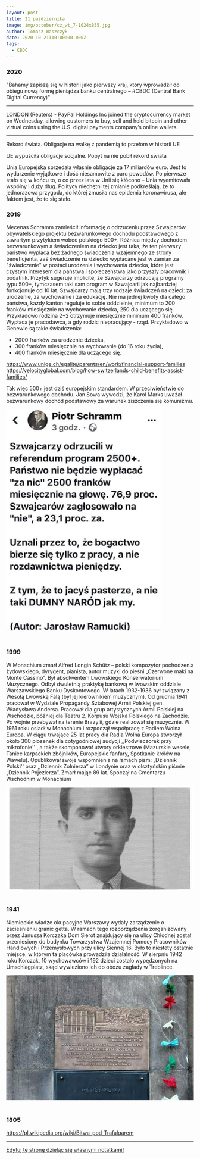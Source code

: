 ```yaml
---
layout: post
title: 21 października
image: img/october/cz_wt_7-1024x855.jpg
author: Tomasz Waszczyk
date: 2020-10-21T10:00:00.000Z
tags:
  - CBDC
---
```


### 2020

"Bahamy zapiszą się w historii jako pierwszy kraj, który wprowadził do obiegu nową formę pieniądza banku centralnego – #CBDC (Central Bank Digital Currency)"

---

LONDON (Reuters) - PayPal Holdings Inc joined the cryptocurrency market on Wednesday, allowing customers to buy, sell and hold bitcoin and other virtual coins using the U.S. digital payments company’s online wallets.

---

Rekord świata. Obligacje na walkę z pandemią to przełom w historii UE

UE wypuściła obligacje socjalne. Popyt na nie pobił rekord świata

Unia Europejska sprzedała właśnie obligacje za 17 miliardów euro. Jest to wydarzenie wyjątkowe i dość niesamowite z paru powodów. Po pierwsze stało się w końcu to, o co przez lata w Unii się kłócono – Unia wyemitowała wspólny i duży dług. Politycy niechętni tej zmianie podkreślają, że to jednorazowa przygoda, do której zmusiła nas epidemia koronawirusa, ale faktem jest, że to się stało.

### 2019

Mecenas Schramm zamieścił informację o odrzuceniu przez Szwajcarów obywatelskiego projektu bezwarunkowego dochodu podstawowego z zawartym przytykiem wobec polskiego 500+. Różnica między dochodem bezwarunkowym a świadczeniem na dziecko jest taka, że ten pierwszy państwo wypłaca bez żadnego świadczenia wzajemnego ze strony beneficjenta, zaś świadczenie na dziecko wypłacane jest w zamian za "świadczenie" w postaci urodzenia i wychowania dziecka, które jest czystym interesem dla państwa i społeczeństwa jako przyszły pracownik i podatnik. 
Przytyk sugeruje implicite, że Szwajcarzy odrzucają programy typu 500+, tymczasem taki sam program w Szwajcarii jak najbardziej funkcjonuje od 10 lat.
Szwajcarzy mają trzy rodzaje świadczeń na dzieci: za urodzenie, za wychowanie i za edukację.
Nie ma jednej kwoty dla całego państwa, każdy kanton reguluje to sobie oddzielnie, minimum to 200 franków miesięcznie na wychowanie dziecka, 250 dla uczącego się. Przykładowo rodzina 2+2 otrzymuje miesięcznie minimum 400 franków. Wypłaca je pracodawca, a gdy rodzic niepracujący - rząd. Przykładowo w Genewie są takie świadczenia:

- 2000 franków za urodzenie dziecka,
- 300 franków miesięcznie na wychowanie (do 16 roku życia),
- 400 franków miesięcznie dla uczącego się.

https://www.unige.ch/egalite/parents/en/work/financial-support-families
https://velocityglobal.com/blog/how-switzerlands-child-benefits-assist-families/

Tak więc 500+ jest dziś europejskim standardem. W przeciwieństwie do bezwarunkowego dochodu. Jan Sowa wywodzi, że Karol Marks uważał bezwarunkowy dochód podstawowy za warunek ziszczenia się komunizmu.

<img src="./img/october/schramm.jpg"/><br><br>

### 1999

W Monachium zmarł Alfred Longin Schütz – polski kompozytor pochodzenia żydowskiego, dyrygent, pianista, autor muzyki do pieśni „Czerwone maki na Monte Cassino”.  Był absolwentem Lwowskiego Konserwatorium Muzycznego. Odbył dwuletnią praktykę bankową w lwowskim oddziale Warszawskiego Banku Dyskontowego. W latach 1932-1936  był związany z Wesołą Lwowską Falą  (był jej kierownikiem muzycznym). Od grudnia 1941 pracował w Wydziale Propagandy Sztabowej Armii Polskiej gen. Władysława Andersa. Pracował dla grup artystycznych Armii Polskiej na Wschodzie, później dla Teatru 2. Korpusu Wojska Polskiego na Zachodzie.  Po wojnie przebywał na terenie Brazylii, gdzie realizował się muzycznie. W 1961 roku osiadł w Monachium i rozpoczął współpracę z Radiem Wolna Europa. W ciągu trwające 25 lat pracy dla Radia Wolna Europa stworzył około 300 piosenek dla cotygodniowej audycji ,,Podwieczorek przy mikrofonie'' , a także skomponował utwory orkiestrowe (Mazurskie wesele, Taniec karpackich zbójników, Europejskie fanfary, Spotkanie królów na Wawelu). Opublikował swoje wspomnienia na łamach pism: „Dziennik Polski'' oraz ,,Dziennik Żołnierza” w Londynie oraz w olsztyńskim piśmie „Dziennik Pojezierza”.  Zmarł mając 89 lat. Spoczął na Cmentarzu Wschodnim w Monachium

<img src="./img/october/schutz.jpg"/><br><br>

### 1941

Niemieckie władze okupacyjne Warszawy wydały zarządzenie o zacieśnieniu granic getta. W ramach tego rozporządzenia zorganizowany przez Janusza Korczaka Dom Sierot znajdujący się na ulicy Chłodnej został przeniesiony do budynku Towarzystwa Wzajemnej Pomocy Pracowników Handlowych i Przemysłowych przy ulicy Siennej 16.
Było to niestety ostatnie miejsce, w którym ta placówka prowadziła działalność. W sierpniu 1942 roku Korczak, 10 wychowawców i 192 dzieci zostało wypędzonych na Umschlagplatz, skąd wywieziono ich do obozu zagłady w Treblince.

<img src="./img/october/getto2.jpg"/><br><br>

### 1805

https://pl.wikipedia.org/wiki/Bitwa_pod_Trafalgarem

---

<a href="https://github.com/TomaszWaszczyk/historia.waszczyk.com/edit/master/src/content/october-21.md" target="_blank">Edytuj tę stronę dzieląc się własnymi notatkami!</a>

